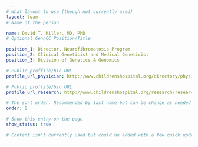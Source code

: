 ```yaml
---
# What layout to use (though not currently used)
layout: team
# Name of the person

name: David T. Miller, MD, PhD
# Optional GennCC Position/Title

position_1: Director, Neurofibromatosis Program
position_2: Clinical Geneticist and Medical Geneticist
position_3: Division of Genetics & Genomics

# Public proffile/bio URL
profile_url_physician: http://www.childrenshospital.org/directory/physicians/m/david-miller

# Public proffile/bio URL
profile_url_research: http://www.childrenshospital.org/research/researchers/m/david-t-miller

# The sort order. Recommended by last name but can be change as needed
order: 8

# Show this entry on the page
show_status: true

# Content isn't currently used but could be added with a few quick updates if needed to allow for bios
---
```

